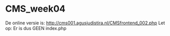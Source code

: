 # CMS_week04
De online versie is: http://cms001.agusjudistira.nl/CMSfrontend_002.php
Let op: Er is dus GEEN index.php
